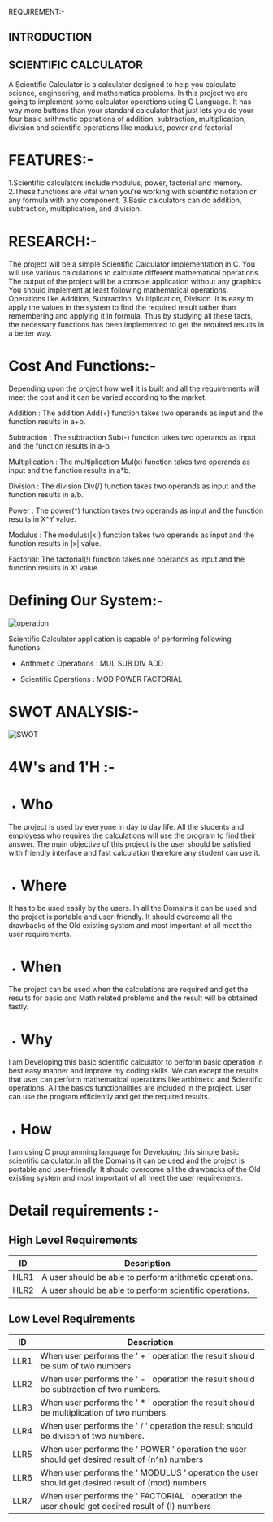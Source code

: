 REQUIREMENT:-

## INTRODUCTION

## SCIENTIFIC CALCULATOR

A Scientific Calculator is a calculator designed to help you calculate science, engineering, and mathematics problems.
In this project we are going to implement some calculator operations using C Language.
It has way more buttons than your standard calculator that just lets you do your four basic arithmetic operations of 
addition, subtraction, multiplication, division and scientific operations like modulus, power and factorial

# FEATURES:-

1.Scientific calculators include modulus, power, factorial and memory.
2.These functions are vital when you're working with scientific notation or any formula with any component. 
3.Basic calculators can do addition, subtraction, multiplication, and division.

# RESEARCH:-

The project will be a simple Scientific Calculator implementation in C. You will use various 
calculations to calculate different mathematical operations. The output of the project will be a 
console application without any graphics. You should implement at least following mathematical 
operations.
Operations like Addition, Subtraction, Multiplication, Division.
 It is easy to apply the values in the system to find the required result rather than remembering and applying it in formula.
Thus by studying all these facts, the necessary functions has been implemented to get the required results in a better way.

# Cost And Functions:-
Depending upon the project how well it is built and all the requirements will meet the cost and it can be varied according to the market.

Addition : The addition Add(+) function takes two operands as input and the function results in a+b.

Subtraction : The subtraction Sub(-) function takes two operands as input and the function results in a-b.

Multiplication : The multiplication Mul(x) function takes two operands as input and the function results in a*b.

Division : The division Div(/) function takes two operands as input and the function results in a/b.

Power : The power(^) function takes two operands as input and the function results in X^Y value.

Modulus : The modulus(|x|) function takes two operands as input and the function results in |x| value.

Factorial: The factorial(!) function takes one operands as input and the function results in X! value.

# Defining Our System:-

![operation](https://user-images.githubusercontent.com/94418525/143077797-372298de-a0cd-4cc8-8eab-0220f9ba761b.png)

Scientific Calculator application is capable of performing following functions:
- Arithmetic Operations :
  MUL
  SUB
  DIV
  ADD
  
- Scientific Operations :
  MOD
  POWER
  FACTORIAL

# SWOT ANALYSIS:-

![SWOT](https://user-images.githubusercontent.com/94418525/143075034-4ff6b0af-df04-47e4-8791-49641b7005c2.PNG)


# 4W's and 1'H :-

- # Who

The project is used by everyone in day to day life. All the students and employess who requires the calculations will use the program to find their answer.
The main objective of this project is the user should be satisfied with friendly interface and fast calculation therefore any student can use it.

- # Where

It has to be used easily by the users.
In all the Domains it can be used and the project is portable and user-friendly. 
It should overcome all the drawbacks of the Old existing system and most important of all meet the user requirements.

- # When

The project can be used when the calculations are required and get the results for basic and Math related problems and the result will be obtained fastly.

- # Why

I am Developing this basic scientific calculator to perform basic operation in best easy manner and improve my coding skills.
We can except the results that user can perform mathematical operations like arthimetic and Scientific operations.
All the basics functionalities are included in the project. User can use the program efficiently and get the required results.

- # How

I am using C programming language for Developing this simple basic scientific calculator.In all the Domains it can be used and the project is portable and user-friendly.
It should overcome all the drawbacks of the Old existing system and most important of all meet the user requirements.

# Detail requirements :-



## High Level Requirements

| ID             | Description                                                           |
| ----------------- | ------------------------------------------------------------------ |
| HLR1 |A user should be able to perform arithmetic operations.|
| HLR2 |A user should be able to perform scientific operations.|


## Low Level Requirements

| ID             | Description                                                           |
| ----------------- | ------------------------------------------------------------------ |
| LLR1|When user performs the ' + ' operation the result should be sum of two numbers.|
| LLR2|When user performs the ' - ' operation the result should be subtraction of two numbers.|                                                                                                                                                 
| LLR3|When user performs the ' * ' operation the result should be multiplication of two numbers.|
| LLR4|When user performs the ' / ' operation the result should be divison of two numbers.|
| LLR5|When user performs the ' POWER ' operation the user should get desired result of (n^n) numbers|
| LLR6|When user performs the ' MODULUS ' operation the user should get desired result of (mod) numbers|
| LLR7|When user performs the ' FACTORIAL ' operation the user should get desired result of (!) numbers|
 
